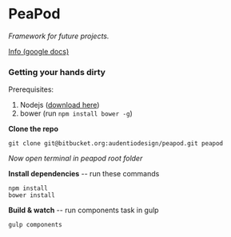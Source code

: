 # PeaPod #
*Framework for future projects.*

[Info (google docs)](https://docs.google.com/document/d/1RKFhEU76kpXBHOnvb6ZaBhkcybudp5kcNoiw24PhwCM/edit)

### Getting your hands dirty ###

Prerequisites: 
1. Nodejs ([download here](nodejs.org))
2. bower (run `npm install bower -g`)

**Clone the repo**
```
git clone git@bitbucket.org:audentiodesign/peapod.git peapod
```
*Now open terminal in peapod root folder*


**Install dependencies** -- run these commands
```
npm install
bower install
```

**Build & watch** -- run components task in gulp
```
gulp components
```